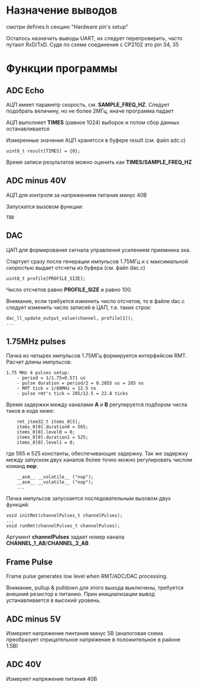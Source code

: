 # Назначение выводов
смотри defines.h секцию "Hardware pin's setup"

Осталось назначить выводы UART, их следует перепроверить, часто путают RxD/TxD. Судя по схеме соединения с CP2102 это pin 34, 35

# Функции программы
## ADC Echo
АЦП имеет параметр скорость, см. **SAMPLE_FREQ_HZ**. Следует подобрать величину, но не более 2МГц, иначе программа падает

АЦП выполняет **TIMES** (равное 1024) выборок и потом сбор данных останавливается 

Измеренные значения АЦП хранятсся в буфере result (cм. файл adc.c)
```
uint8_t result[TIMES] = {0};
```

Время записи результатов можно оценить как **TIMES/SAMPLE_FREQ_HZ**
## ADC minus 40V
АЦП для контроля за напряжением питания минус 40В

Запускатся вызовом функции:
```
TBD
```

## DAC 
ЦАП для формирования сигнала управления усилением приемника эха. 

Стартует сразу после генерации импульсов 1.75МГц и с максимальной скоростью выдает отсчеты из буфера (см. файл dac.c)
```
uint8_t profile[PROFILE_SIZE];
```
Число отсчетов равно **PROFILE_SIZE** и равно 100. 

Внимание, если требуется изменить число отсчетов, то в файле dac.c следует изменить число записей в ЦАП, т.е. таких строк:
```
dac_ll_update_output_value(channel, profile[1]);
...
```
## 1.75MHz pulses
Пачка из четырех импульсов 1.75МГц формируется интерфейсом RMT. Расчет длины импульсов:
```
1.75 MHz 4 pulses setup:
    - period = 1/1.75=0.571 us
    - pulse duration = period/2 = 0.2855 us = 285 ns
    - RMT tick = 1/80MHz = 12.5 ns
    - pulse rmt's tick = 285/12.5 = 22.8 ticks
```
Время задержки между каналами **A** и **B** регулируется подбором числа тиков в коде ниже:
```
	rmt_item32_t items_0[5];
	items_0[0].duration0 = 565;
	items_0[0].level0 = 0;
	items_0[0].duration1 = 525;
	items_0[0].level1 = 0;
```
где 565 и 525 константы, обеспечивающие задержку. Так же задержку между запуском двух каналов
более точно можно регулировать числом команд **nop**:
```
    __asm__ __volatile__ ("nop");
    __asm__ __volatile__ ("nop");
    ...
```
Пачка импульсов запускается последовательным вызовом двух функций:
```
void initRmt(channelPulses_t channelPulses);
...
void runRmt(channelPulses_t channelPulses);
```
Аргумент **channelPulses** задает номер канала **CHANNEL_1_AB**/**CHANNEL_2_AB**

## Frame Pulse
Frame pulse generates low level when RMT/ADC/DAC processing.

Внимание, pullup & pulldown для этого выхода выключены, требуется внешний резистор к питанию. Прин инициализации вывод устанавливается в высокий уровень.

## ADC minus 5V
Измеряет напряжение пинтания минус 5В (аналоговая схема преобразует отрицательное напряжение в положительное в районе 1.5В)

## ADC 40V
Измеряет напряжение питания 40В



